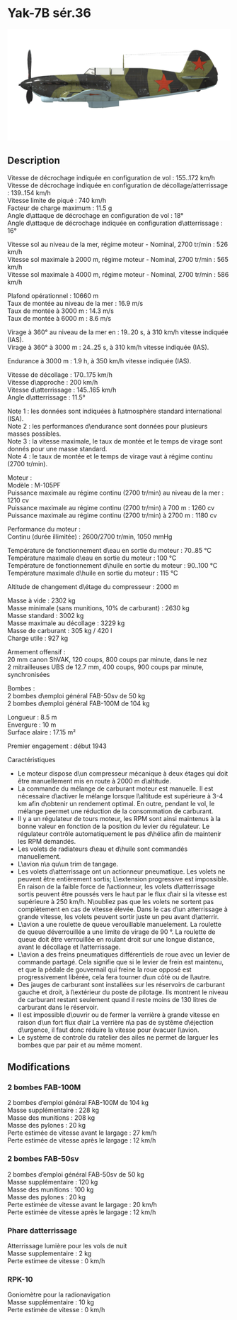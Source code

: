 # Yak-7B sér.36  
  
![yak7bs36](../images/yak7bs36.png)  
  
## Description  
  
Vitesse de décrochage indiquée en configuration de vol : 155..172 km/h  
Vitesse de décrochage indiquée en configuration de décollage/atterrissage : 139..154 km/h  
Vitesse limite de piqué : 740 km/h  
Facteur de charge maximum : 11.5 g  
Angle d\attaque de décrochage en configuration de vol : 18°  
Angle d\attaque de décrochage indiquée en configuration d\atterrissage : 16°  
  
Vitesse sol au niveau de la mer, régime moteur - Nominal, 2700 tr/min : 526 km/h  
Vitesse sol maximale à 2000 m, régime moteur - Nominal, 2700 tr/min : 565 km/h  
Vitesse sol maximale à 4000 m, régime moteur - Nominal, 2700 tr/min : 586 km/h  
  
Plafond opérationnel : 10660 m  
Taux de montée au niveau de la mer : 16.9 m/s  
Taux de montée à 3000 m : 14.3 m/s  
Taux de montée à 6000 m : 8.6 m/s  
  
Virage à 360° au niveau de la mer en : 19..20 s, à 310 km/h vitesse indiquée (IAS).  
Virage à 360° à 3000 m : 24..25 s, à 310 km/h vitesse indiquée (IAS).  
  
Endurance à 3000 m : 1.9 h, à 350 km/h vitesse indiquée (IAS).  
  
Vitesse de décollage : 170..175 km/h  
Vitesse d\approche : 200 km/h  
Vitesse d\atterrissage : 145..165 km/h  
Angle d\atterrissage : 11.5°  
  
Note 1 : les données sont indiquées à l\atmosphère standard international (ISA).  
Note 2 : les performances d\endurance sont données pour plusieurs masses possibles.  
Note 3 : la vitesse maximale, le taux de montée et le temps de virage sont donnés pour une masse standard.  
Note 4 : le taux de montée et le temps de virage vaut à régime continu (2700 tr/min).  
  
Moteur :  
Modèle : M-105PF  
Puissance maximale au régime continu (2700 tr/min) au niveau de la mer : 1210 cv  
Puissance maximale au régime continu (2700 tr/min) à 700 m : 1260 cv  
Puissance maximale au régime continu (2700 tr/min) à 2700 m : 1180 cv  
  
Performance du moteur :  
Continu (durée illimitée) : 2600/2700 tr/min, 1050 mmHg  
  
Température de fonctionnement d\eau en sortie du moteur : 70..85 °C  
Température maximale d\eau en sortie du moteur : 100 °C  
Température de fonctionnement d\huile en sortie du moteur : 90..100 °C  
Température maximale d\huile en sortie du moteur : 115 °C  
  
Altitude de changement d\étage du compresseur : 2000 m  
  
Masse à vide : 2302 kg  
Masse minimale (sans munitions, 10% de carburant) : 2630 kg  
Masse standard : 3002 kg  
Masse maximale au décollage : 3229 kg  
Masse de carburant : 305 kg / 420 l  
Charge utile : 927 kg  
  
Armement offensif :  
20 mm canon ShVAK, 120 coups, 800 coups par minute, dans le nez  
2 mitrailleuses UBS de 12.7 mm, 400 coups, 900 coups par minute, synchronisées  
  
Bombes :  
2 bombes d\emploi général FAB-50sv de 50 kg  
2 bombes d\emploi général FAB-100M de 104 kg  
  
Longueur : 8.5 m  
Envergure : 10 m  
Surface alaire : 17.15 m²  
  
Premier engagement : début 1943  
  
Caractéristiques  
- Le moteur dispose d\un compresseur mécanique à deux étages qui doit être manuellement mis en route à 2000 m d\altitude.  
- La commande du mélange de carburant moteur est manuelle. Il est nécessaire d\activer le mélange lorsque l\altitude est supérieure à 3-4 km afin d\obtenir un rendement optimal. En outre, pendant le vol, le mélange peermet une réduction de la consommation de carburant.  
- Il y a un régulateur de tours moteur, les RPM sont ainsi maintenus à la bonne valeur en fonction de la position du levier du régulateur. Le régulateur contrôle automatiquement le pas d\hélice afin de maintenir les RPM demandés.  
- Les volets de radiateurs d\eau et d\huile sont commandés manuellement.  
- L\avion n\a qu\un trim de tangage.  
- Les volets d\atterrissage ont un actionneur pneumatique. Les volets ne peuvent être entièrement sortis; L\extension progressive est impossible. En raison de la faible force de l\actionneur, les volets d\atterrissage sortis peuvent être poussés vers le haut par le flux d\air si la vitesse est supérieure à 250 km/h. N\oubliez pas que les volets ne sortent pas complètement en cas de vitesse élevée. Dans le cas d\un atterrissage à grande vitesse, les volets peuvent sortir juste un peu avant d\atterrir.  
- L\avion a une roulette de queue verouillable manuelement. La roulette de queue déverrouillée a une limite de virage de 90 °. La roulette de queue doit être verrouillée en roulant droit sur une longue distance, avant le décollage et l\atterrissage.  
- L\avion a des freins pneumatiques différentiels de roue avec un levier de commande partagé. Cela signifie que si le levier de frein est maintenu, et que la pédale de gouvernail qui freine la roue opposé est progressivement libérée, cela fera tourner d\un côté ou de l\autre.  
- Des jauges de carburant sont installées sur les réservoirs de carburant gauche et droit, à l\extérieur du poste de pilotage. Ils montrent le niveau de carburant restant seulement quand il reste moins de 130 litres de carburant dans le réservoir.  
- Il est impossible d\ouvrir ou de fermer la verrière à grande vitesse en raison d\un fort flux d\air La verrière n\a pas de systême d\éjection d\urgence, il faut donc réduire la vitesse pour évacuer l\avion.  
- Le système de controle du ratelier des ailes ne permet de larguer les bombes que par pair et au même moment.  
  
## Modifications  
  
  
  
### 2 bombes FAB-100M   
  
2 bombes d’emploi général FAB-100M de 104 kg  
Masse supplémentaire : 228 kg  
Masse des munitions : 208 kg  
Masse des pylones : 20 kg  
Perte estimée de vitesse avant le largage : 27 km/h  
Perte estimée de vitesse après le largage : 12 km/h  
  
  
### 2 bombes FAB-50sv  
  
2 bombes d’emploi général FAB-50sv de 50 kg  
Masse supplémentaire : 120 kg  
Masse des munitions : 100 kg  
Masse des pylones : 20 kg  
Perte estimée de vitesse avant le largage : 20 km/h  
Perte estimée de vitesse après le largage : 12 km/h  ﻿
  
### Phare datterrissage  
  
Atterrissage lumière pour les vols de nuit  
Masse supplementaire : 2 kg  
Perte estimee de vitesse : 0 km/h  ﻿
  
  
### RPK-10  
  
Goniomètre pour la radionavigation  
Masse supplémentaire : 10 kg  
Perte estimée de vitesse : 0 km/h  